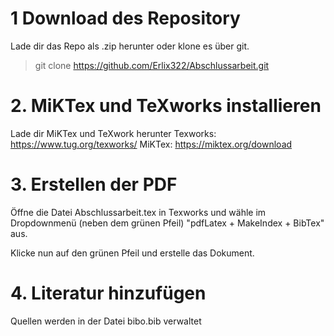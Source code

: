 # 1 Download des Repository

Lade dir das Repo als .zip herunter oder klone es über git.
> git clone https://github.com/Erlix322/Abschlussarbeit.git


# 2. MiKTex und  TeXworks installieren

Lade dir MiKTex und TeXwork herunter
Texworks: https://www.tug.org/texworks/
MiKTex: https://miktex.org/download

# 3. Erstellen der PDF

Öffne die Datei Abschlussarbeit.tex in Texworks und wähle im Dropdownmenü (neben dem grünen Pfeil) "pdfLatex + MakeIndex + BibTex" aus.

Klicke nun auf den grünen Pfeil und erstelle das Dokument.

# 4. Literatur hinzufügen
Quellen werden in der Datei bibo.bib verwaltet
